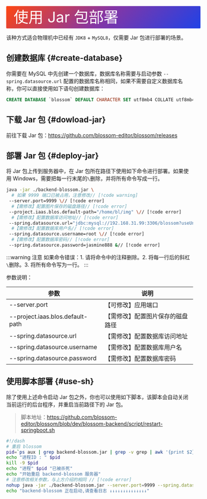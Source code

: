 <script setup lang="ts">
import { onMounted } from 'vue'
import { info } from '../../../scripts/stat-api'

onMounted(() => {
  info()
})
</script>

<div class="jar">
使用 Jar 包部署
</div>

该种方式适合物理机中已经有 `JDK8` + `MySQL8`，仅需要 Jar 包进行部署的场景。

## 创建数据库 {#create-database}

你需要在 MySQL 中先创建一个数据库，数据库名称需要与启动参数 `--spring.datasource.url` 配置的数据库名称相同，如果不需要自定义数据库名称，你可以直接使用如下语句创建数据库：

```sql
CREATE DATABASE `blossom` DEFAULT CHARACTER SET utf8mb4 COLLATE utf8mb4_bin;
```

## 下载 Jar 包 {#dowload-jar}

前往下载 Jar 包：https://github.com/blossom-editor/blossom/releases

## 部署 Jar 包 {#deploy-jar}

将 Jar 包上传到服务器中，在 Jar 包所在路径下使用如下命令进行部署。如果使用 Windows，需要把每一行末尾的`\`删除，并将所有命令写成一行。

```bash
java -jar ./backend-blossom.jar \
  # 如果 9999 端口已被占用，注意修改// [!code warning]
 --server.port=9999 \// [!code error]
  #【需修改】配置图片保存的磁盘路径// [!code error]
 --project.iaas.blos.default-path="/home/bl/img" \// [!code error]
  #【需修改】配置数据库访问地址// [!code error]
 --spring.datasource.url="jdbc:mysql://192.168.31.99:3306/blossom?useUnicode=true&characterEncoding=utf-8&allowPublicKeyRetrieval=true&allowMultiQueries=true&useSSL=false&&serverTimezone=GMT%2B8" \// [!code error]
  #【需修改】配置数据库用户名// [!code error]
 --spring.datasource.username=root \// [!code error]
  #【需修改】配置数据库密码// [!code error]
 --spring.datasource.password=jasmine888 &// [!code error]
```

:::warning 注意
如果命令错误：1. 请将命令中的注释删除。2. 将每一行后的斜杠`\`删除。3. 将所有命令写为一行。
:::

参数说明：

| 参数                             | 说明                             |
| -------------------------------- | -------------------------------- |
| --server.port                    | 【可修改】应用端口               |
| --project.iaas.blos.default-path | 【需修改】配置图片保存的磁盘路径 |
| --spring.datasource.url          | 【需修改】配置数据库访问地址     |
| --spring.datasource.username     | 【需修改】配置数据库用户名       |
| --spring.datasource.password     | 【需修改】配置数据库密码         |

## 使用脚本部署 {#use-sh}

除了使用上述命令启动 Jar 包之外，你也可以使用如下脚本，该脚本会自动关闭当前运行的后台程序，并重启当前路径下的 Jar 包。

> 脚本地址：https://github.com/blossom-editor/blossom/blob/dev/blossom-backend/script/restart-springboot.sh

```bash
#!/dash
# 重启 blossom
pid=`ps aux | grep backend-blossom.jar | grep -v grep | awk '{print $2}'`
echo "进程ID : " $pid
kill -9 $pid
echo "进程" $pid "已被杀死"
echo "开始重启 backend-blossom 服务器"
# 注意修改相关参数，与上方介绍的相同 // [!code error]
nohup java -jar ./backend-blossom.jar --server.port=9999 --spring.datasource.url="jdbc:mysql://192.168.31.99:3306/blossom?useUnicode=true&characterEncoding=utf-8&allowPublicKeyRetrieval=true&allowMultiQueries=true&useSSL=false&&serverTimezone=GMT%2B8" --spring.datasource.username=root --spring.datasource.password=jasmine888 &
echo "backend-blossom 正在启动,请查看日志 ↓↓↓↓↓↓↓↓↓↓↓↓↓↓"
```

<!--@include: ./backend-after-check.md-->

<!--@include: ./backend-after-download.md-->

<style scoped>
.jar {
  width:100%;
  height:60px;
  color: #fff;
  background-image:linear-gradient(135deg,#FE4612 0%,#8536A5 50%,#2042E6 100%);
  font-size: 40px;
  line-height: 60px;
  padding-left:20px;
  border-radius: 2px;
}
</style>
